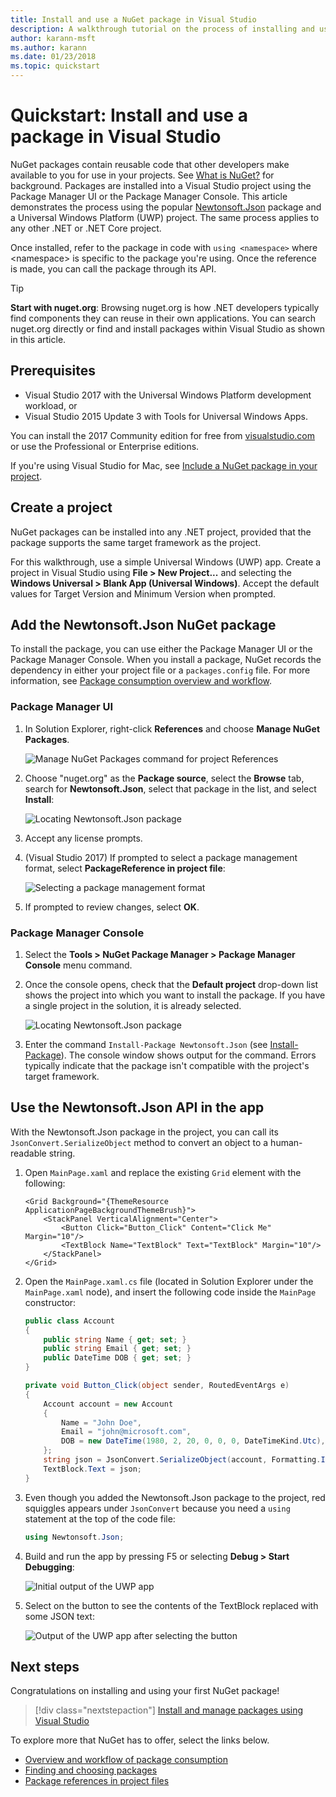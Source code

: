 ```yaml
---
title: Install and use a NuGet package in Visual Studio
description: A walkthrough tutorial on the process of installing and using a NuGet package in a Visual Studio project.
author: karann-msft
ms.author: karann
ms.date: 01/23/2018
ms.topic: quickstart
---
```


# Quickstart: Install and use a package in Visual Studio

NuGet packages contain reusable code that other developers make available to you for use in your projects. See [What is NuGet?](../What-is-NuGet.md) for background. Packages are installed into a Visual Studio project using the Package Manager UI or the Package Manager Console. This article demonstrates the process using the popular [Newtonsoft.Json](https://www.nuget.org/packages/Newtonsoft.Json/) package and a Universal Windows Platform (UWP) project. The same process applies to any other .NET or .NET Core project.

Once installed, refer to the package in code with `using <namespace>` where \<namespace\> is specific to the package you're using. Once the reference is made, you can call the package through its API.

> [!Tip]
> **Start with nuget.org**: Browsing nuget.org is how .NET developers typically find components they can reuse in their own applications. You can search nuget.org directly or find and install packages within Visual Studio as shown in this article.

## Prerequisites

- Visual Studio 2017 with the Universal Windows Platform development workload, or
- Visual Studio 2015 Update 3 with Tools for Universal Windows Apps.

You can install the 2017 Community edition for free from [visualstudio.com](https://www.visualstudio.com/) or use the Professional or Enterprise editions.

If you're using Visual Studio for Mac, see [Include a NuGet package in your project](/visualstudio/mac/nuget-walkthrough).

## Create a project

NuGet packages can be installed into any .NET project, provided that the package supports the same target framework as the project.

For this walkthrough, use a simple Universal Windows (UWP) app. Create a project in Visual Studio using **File > New Project...** and selecting the **Windows Universal > Blank App (Universal Windows)**. Accept the default values for Target Version and Minimum Version when prompted.

## Add the Newtonsoft.Json NuGet package

To install the package, you can use either the Package Manager UI or the Package Manager Console. When you install a package, NuGet records the dependency in either your project file or a `packages.config` file. For more information, see [Package consumption overview and workflow](../consume-packages/Overview-and-Workflow.md).

### Package Manager UI

1. In Solution Explorer, right-click **References** and choose **Manage NuGet Packages**.

    ![Manage NuGet Packages command for project References](media/QS_Use-02-ManageNuGetPackages.png)

1. Choose "nuget.org" as the **Package source**, select the **Browse** tab, search for **Newtonsoft.Json**, select that package in the list, and select **Install**:

    ![Locating Newtonsoft.Json package](media/QS_Use-03-NewtonsoftJson.png)

1. Accept any license prompts.

1. (Visual Studio 2017) If prompted to select a package management format, select **PackageReference in project file**:

    ![Selecting a package management format](media/QS_Use-03b-SelectFormat.png)

1. If prompted to review changes, select **OK**.

### Package Manager Console

1. Select the **Tools > NuGet Package Manager > Package Manager Console** menu command.

1. Once the console opens, check that the **Default project** drop-down list shows the project into which you want to install the package. If you have a single project in the solution, it is already selected.

    ![Locating Newtonsoft.Json package](media/QS_Use-08-Console1.png)

1. Enter the command `Install-Package Newtonsoft.Json` (see [Install-Package](../reference/ps-reference/ps-ref-install-package.md)). The console window shows output for the command. Errors typically indicate that the package isn't compatible with the project's target framework.

## Use the Newtonsoft.Json API in the app

With the Newtonsoft.Json package in the project, you can call its `JsonConvert.SerializeObject` method to convert an object to a human-readable string.

1. Open `MainPage.xaml` and replace the existing `Grid` element with the following:

    ```xaml
    <Grid Background="{ThemeResource ApplicationPageBackgroundThemeBrush}">
        <StackPanel VerticalAlignment="Center">
            <Button Click="Button_Click" Content="Click Me" Margin="10"/>
            <TextBlock Name="TextBlock" Text="TextBlock" Margin="10"/>
        </StackPanel>
    </Grid>
    ```

1. Open the `MainPage.xaml.cs` file (located in Solution Explorer under the `MainPage.xaml` node), and insert the following code inside the `MainPage` constructor:

    ```cs
    public class Account
    {
        public string Name { get; set; }
        public string Email { get; set; }
        public DateTime DOB { get; set; }
    }

    private void Button_Click(object sender, RoutedEventArgs e)
    {
        Account account = new Account
        {
            Name = "John Doe",
            Email = "john@microsoft.com",
            DOB = new DateTime(1980, 2, 20, 0, 0, 0, DateTimeKind.Utc),
        };
        string json = JsonConvert.SerializeObject(account, Formatting.Indented);
        TextBlock.Text = json;
    }
    ```

1. Even though you added the Newtonsoft.Json package to the project, red squiggles appears under `JsonConvert` because you need a `using` statement at the top of the code file:

    ```cs
    using Newtonsoft.Json;
    ```

1. Build and run the app by pressing F5 or selecting **Debug > Start Debugging**:

    ![Initial output of the UWP app](media/QS_Use-06-AppStart.png)

1. Select on the button to see the contents of the TextBlock replaced with some JSON text:

    ![Output of the UWP app after selecting the button](media/QS_Use-07-AppEnd.png)

## Next steps

Congratulations on installing and using your first NuGet package!

> [!div class="nextstepaction"]
> [Install and manage packages using Visual Studio](../consume-packages/install-use-packages-visual-studio.md)

To explore more that NuGet has to offer, select the links below.

- [Overview and workflow of package consumption](../consume-packages/overview-and-workflow.md)
- [Finding and choosing packages](../consume-packages/finding-and-choosing-packages.md)
- [Package references in project files](../consume-packages/package-references-in-project-files.md)
